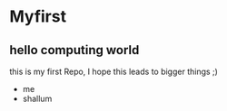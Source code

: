 # Myfirst
## hello computing world
this is my first Repo, I hope this leads to bigger things ;)
* me
* shallum
